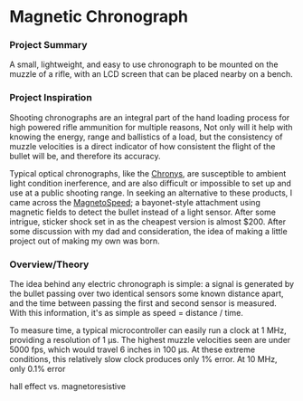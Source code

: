 # Magnetic Chronograph

### Project Summary
A small, lightweight, and easy to use chronograph to be mounted on the muzzle of a rifle, with an LCD screen that can be placed nearby on a bench.

### Project Inspiration
Shooting chronographs are an integral part of the hand loading process for high powered rifle ammunition for multiple reasons, Not only will it help with knowing the energy, range and ballistics of a load, but the consistency of muzzle velocities is a direct indicator of how consistent the flight of the bullet will be, and therefore its accuracy.

Typical optical chronographs, like the [Chronys](http://www.shootingchrony.com/products_SCMMCM.htm), are susceptible to ambient light condition inerference, and are also difficult or impossible to set up and use at a public shooting range. In seeking an alternative to these products, I came across the [MagnetoSpeed](http://www.magnetospeed.com/products/chronographs/); a bayonet-style attachment using magnetic fields to detect the bullet instead of a light sensor. After some intrigue, sticker shock set in as the cheapest version is almost $200. After some discussion with my dad and consideration, the idea of making a little project out of making my own was born.

### Overview/Theory
The idea behind any electric chronograph is simple: a signal is generated by the bullet passing over two identical sensors some known distance apart, and the time between passing the first and second sensor is measured. With this information, it's as simple as speed = distance / time.

To measure time, a typical microcontroller can easily run a clock at 1 MHz, providing a resolution of 1 µs. The highest muzzle velocities seen are under 5000 fps, which would travel 6 inches in 100 µs. At these extreme conditions, this relatively slow clock produces only 1% error. At 10 MHz, only 0.1% error

hall effect vs. magnetoresistive
